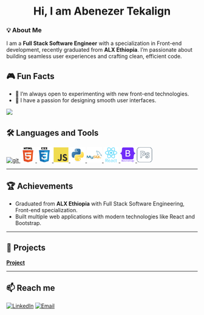 <h1 align="center">Hi, I am Abenezer Tekalign</h1>
<h3 align="left">💡 About Me</h3>

I am a **Full Stack Software Engineer** with a specialization in Front-end development, recently graduated from **ALX Ethiopia**. I’m passionate about building seamless user experiences and crafting clean, efficient code.

## 🎮 Fun Facts

- 🚀 I’m always open to experimenting with new front-end technologies.
- 🎨 I have a passion for designing smooth user interfaces.

<a href="https://visitcount.itsvg.in">
  <img src="https://visitcount.itsvg.in/api?id=abenezert12&label=Profile%20Views&color=1&icon=5&pretty=true" />
</a>

## :hammer_and_wrench: Languages and Tools

<p align="left"> 
<a href="https://git-scm.com/" target="_blank" rel="noreferrer"> <img src="https://www.vectorlogo.zone/logos/git-scm/git-scm-icon.svg" title="Git" alt="git" width="40" height="40"/> </a>
<a href="https://html.com/" target="_blank" rel="noreferrer"> <img src="https://raw.githubusercontent.com/devicons/devicon/master/icons/html5/html5-original-wordmark.svg" title="HTML5" alt="html5" width="40" height="40"/> </a>
<a href="https://www.w3schools.com/css/" target="_blank" rel="noreferrer"> <img src="https://raw.githubusercontent.com/devicons/devicon/master/icons/css3/css3-original-wordmark.svg" title="CSS3" alt="css3" width="40" height="40"/> </a>
<a href="https://www.javascript.com/" target="_blank" rel="noreferrer"> <img src="https://raw.githubusercontent.com/devicons/devicon/master/icons/javascript/javascript-original.svg" title="JavaScript" alt="javascript" width="40" height="40"/> </a>
<a href="https://www.python.org" target="_blank" rel="noreferrer"> <img src="https://raw.githubusercontent.com/devicons/devicon/master/icons/python/python-original.svg" title="Python" alt="python" width="40" height="40"/> </a>
<a href="https://www.mysql.com/" target="_blank" rel="noreferrer"> <img src="https://raw.githubusercontent.com/devicons/devicon/master/icons/mysql/mysql-original-wordmark.svg" title="MYSQL" alt="mysql" width="40" height="40"/> </a>
<a href="https://reactjs.org/" target="_blank" rel="noreferrer"> <img src="https://raw.githubusercontent.com/devicons/devicon/master/icons/react/react-original-wordmark.svg" title="ReactJS" alt="react" width="40" height="40"/> </a>
<a href="https://getbootstrap.com" target="_blank" rel="noreferrer"> <img src="https://raw.githubusercontent.com/devicons/devicon/master/icons/bootstrap/bootstrap-plain-wordmark.svg" title="BootStrap" alt="bootstrap" width="40" height="40"/> </a> 
<a href="https://www.photoshop.com/en" target="_blank" rel="noreferrer"> <img src="https://raw.githubusercontent.com/devicons/devicon/master/icons/photoshop/photoshop-line.svg" title="Photoshop" alt="photoshop" width="40" height="40"/> </a>  

---

## 🏆 Achievements

- Graduated from **ALX Ethiopia** with Full Stack Software Engineering, Front-end specialization.
- Built multiple web applications with modern technologies like React and Bootstrap.

---

## 🌟 Projects

**[Project](https://github.com/abenezert12/Real_Estate_Plc)**

---

##  📫 Reach me

[![LinkedIn](https://img.shields.io/badge/LinkedIn-0077B5?style=for-the-badge&logo=linkedin&logoColor=white)](https://www.linkedin.com/in/abenezer-tekalign-demeke-2a3408229)
[![Email](https://img.shields.io/badge/Email-D14836?style=for-the-badge&logo=gmail&logoColor=white)](mailto:abitekalign025@gmail.com)
